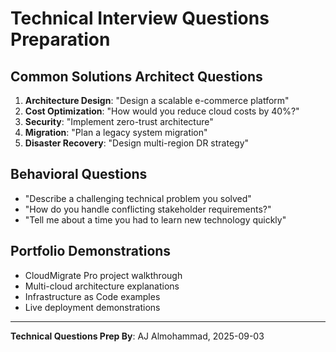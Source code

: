 # Technical Interview Questions Preparation

## Common Solutions Architect Questions
1. **Architecture Design**: "Design a scalable e-commerce platform"
2. **Cost Optimization**: "How would you reduce cloud costs by 40%?"
3. **Security**: "Implement zero-trust architecture"
4. **Migration**: "Plan a legacy system migration"
5. **Disaster Recovery**: "Design multi-region DR strategy"

## Behavioral Questions
- "Describe a challenging technical problem you solved"
- "How do you handle conflicting stakeholder requirements?"
- "Tell me about a time you had to learn new technology quickly"

## Portfolio Demonstrations
- CloudMigrate Pro project walkthrough
- Multi-cloud architecture explanations
- Infrastructure as Code examples
- Live deployment demonstrations

---
**Technical Questions Prep By**: AJ Almohammad, 2025-09-03

